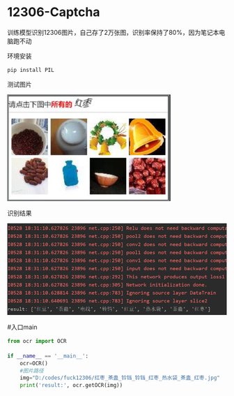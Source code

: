 # 12306-Captcha
训练模型识别12306图片，自己存了2万张图，识别率保持了80%，因为笔记本电脑跑不动

环境安装
```python
pip install PIL
```



测试图片

![](https://github.com/LoseNine/12306-Captcha/blob/master/img/2.png)

识别结果

![](https://github.com/LoseNine/12306-Captcha/blob/master/img/1.png)


#入口main
```python
from ocr import OCR

if __name__ == '__main__':
    ocr=OCR()
    #图片路径
    img="D:/codes/fuck12306/红枣_茶蛊_铃铛_铃铛_红枣_热水袋_茶蛊_红枣.jpg"
    print('result:', ocr.getOCR(img))
```
